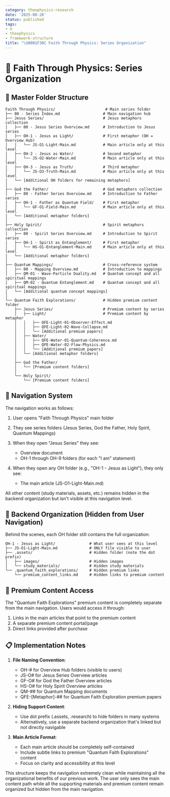 ```yaml
---
category: theophysics-research
date: '2025-08-26'
status: published
tags:
- o
- theophysics
- framework-structure
title: "\U0001F30C Faith Through Physics: Series Organization"
---
```

   
# 🌌 Faith Through Physics: Series Organization   
   
## 📁 Master Folder Structure   
   
```
Faith Through Physics/                      # Main series folder
├── 00 - Series Index.md                   # Main navigation hub
├── Jesus Series/                          # Jesus metaphors collection
│   ├── 00 - Jesus Series Overview.md      # Introduction to Jesus series
│   ├── OH-1 - Jesus as Light/             # First metaphor (OH = Overview Hub)
│   │   └── JS-O1-Light-Main.md            # Main article only at this level
│   ├── OH-2 - Jesus as Water/             # Second metaphor
│   │   └── JS-O2-Water-Main.md            # Main article only at this level
│   ├── OH-3 - Jesus as Truth/             # Third metaphor
│   │   └── JS-O3-Truth-Main.md            # Main article only at this level
│   └── [Additional OH folders for remaining metaphors]
│
├── God the Father/                        # God metaphors collection
│   ├── 00 - Father Series Overview.md     # Introduction to Father series
│   ├── OH-1 - Father as Quantum Field/    # First metaphor
│   │   └── GF-O1-Field-Main.md            # Main article only at this level
│   └── [Additional metaphor folders]
│
├── Holy Spirit/                           # Spirit metaphors collection
│   ├── 00 - Spirit Series Overview.md     # Introduction to Spirit series
│   ├── OH-1 - Spirit as Entanglement/     # First metaphor
│   │   └── HS-O1-Entanglement-Main.md     # Main article only at this level
│   └── [Additional metaphor folders]
│
├── Quantum Mappings/                      # Cross-reference system
│   ├── 00 - Mapping Overview.md           # Introduction to mappings
│   ├── QM-01 - Wave-Particle Duality.md   # Quantum concept and all spiritual mappings
│   ├── QM-02 - Quantum Entanglement.md    # Quantum concept and all spiritual mappings
│   └── [Additional quantum concept mappings]
│
└── Quantum Faith Explorations/            # Hidden premium content folder
    ├── Jesus Series/                      # Premium content by series
    │   ├── Light/                         # Premium content by metaphor
    │   │   ├── QFE-Light-01-Observer-Effect.md
    │   │   ├── QFE-Light-02-Wave-Collapse.md
    │   │   └── [Additional premium papers]
    │   ├── Water/
    │   │   ├── QFE-Water-01-Quantum-Coherence.md
    │   │   ├── QFE-Water-02-Flow-Physics.md
    │   │   └── [Additional premium papers]
    │   └── [Additional metaphor folders]
    │
    ├── God the Father/
    │   └── [Premium content folders]
    │
    └── Holy Spirit/
        └── [Premium content folders]
```
   
   
## 🔗 Navigation System   
   
The navigation works as follows:   
   
1. User opens "Faith Through Physics" main folder   
2. They see series folders (Jesus Series, God the Father, Holy Spirit, Quantum Mappings)   
3. When they open "Jesus Series" they see:   
   
   - Overview document   
   - OH-1 through OH-9 folders (for each "I am" statement)   
4. When they open any OH folder (e.g., "OH-1 - Jesus as Light"), they only see:   
   
   - The main article (JS-O1-Light-Main.md)   
   
All other content (study materials, assets, etc.) remains hidden in the backend organization but isn't visible at this navigation level.   
   
## 🔄 Backend Organization (Hidden from User Navigation)   
   
Behind the scenes, each OH folder still contains the full organization:   
   
```
OH-1 - Jesus as Light/               # What user sees at this level
├── JS-O1-Light-Main.md              # ONLY file visible to user
├── .assets/                         # Hidden folder (note the dot prefix)
│   ├── images/                      # Hidden images
│   └── study_materials/             # Hidden study materials
└── .quantum_faith_explorations/     # Hidden premium links
    └── premium_content_links.md     # Hidden links to premium content
```
   
   
## 🔮 Premium Content Access   
   
The "Quantum Faith Explorations" premium content is completely separate from the main navigation. Users would access it through:   
   
1. Links in the main articles that point to the premium content   
2. A separate premium content portal/page   
3. Direct links provided after purchase   
   
## 📋 Implementation Notes   
   
1. **File Naming Convention**:   
   
   - OH-# for Overview Hub folders (visible to users)   
   - JS-O# for Jesus Series Overview articles   
   - GF-O# for God the Father Overview articles   
   - HS-O# for Holy Spirit Overview articles   
   - QM-## for Quantum Mapping documents   
   - QFE-[Metaphor]-## for Quantum Faith Exploration premium papers   
   
2. **Hiding Support Content**:   
   
   - Use dot prefix (.assets, .research) to hide folders in many systems   
   - Alternatively, use a separate backend organization that's linked but not directly navigable   
   
3. **Main Article Format**:   
   
   - Each main article should be completely self-contained   
   - Include subtle links to premium "Quantum Faith Explorations" content   
   - Focus on clarity and accessibility at this level   
   
This structure keeps the navigation extremely clean while maintaining all the organizational benefits of our previous work. The user only sees the main content path while all the supporting materials and premium content remain organized but hidden from the main navigation.